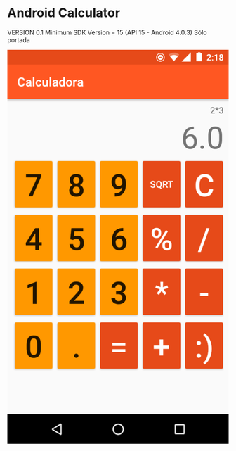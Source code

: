 #  Android Calculator


VERSION 0.1
Minimum SDK Version = 15 (API 15 - Android 4.0.3)
Sólo portada

![calculator image](Photos/Screenshot_20170116-021814.png)
